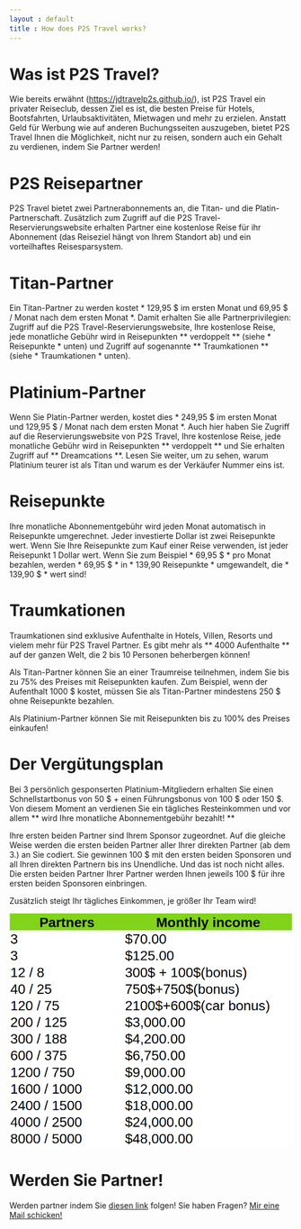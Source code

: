 ```yaml
---
layout : default
title : How does P2S Travel works?
---
```


# Was ist P2S Travel?

Wie bereits erwähnt (https://jdtravelp2s.github.io/), ist P2S Travel ein privater Reiseclub, dessen Ziel es ist, die besten Preise für Hotels, Bootsfahrten, Urlaubsaktivitäten, Mietwagen und mehr zu erzielen. Anstatt Geld für Werbung wie auf anderen Buchungsseiten auszugeben, bietet P2S Travel Ihnen die Möglichkeit, nicht nur zu reisen, sondern auch ein Gehalt zu verdienen, indem Sie Partner werden!

# P2S Reisepartner

P2S Travel bietet zwei Partnerabonnements an, die Titan- und die Platin-Partnerschaft. Zusätzlich zum Zugriff auf die P2S Travel-Reservierungswebsite erhalten Partner eine kostenlose Reise für ihr Abonnement (das Reiseziel hängt von Ihrem Standort ab) und ein vorteilhaftes Reisesparsystem.

# Titan-Partner

Ein Titan-Partner zu werden kostet * 129,95 $ im ersten Monat und 69,95 $ / Monat nach dem ersten Monat *. Damit erhalten Sie alle Partnerprivilegien: Zugriff auf die P2S Travel-Reservierungswebsite, Ihre kostenlose Reise, jede monatliche Gebühr wird in Reisepunkten ** verdoppelt ** (siehe * Reisepunkte * unten) und Zugriff auf sogenannte ** Traumkationen ** (siehe * Traumkationen * unten).

# Platinium-Partner

Wenn Sie Platin-Partner werden, kostet dies * 249,95 $ im ersten Monat und 129,95 $ / Monat nach dem ersten Monat *. Auch hier haben Sie Zugriff auf die Reservierungswebsite von P2S Travel, Ihre kostenlose Reise, jede monatliche Gebühr wird in Reisepunkten ** verdoppelt ** und Sie erhalten Zugriff auf ** Dreamcations **. Lesen Sie weiter, um zu sehen, warum Platinium teurer ist als Titan und warum es der Verkäufer Nummer eins ist.

# Reisepunkte

Ihre monatliche Abonnementgebühr wird jeden Monat automatisch in Reisepunkte umgerechnet. Jeder investierte Dollar ist zwei Reisepunkte wert. Wenn Sie Ihre Reisepunkte zum Kauf einer Reise verwenden, ist jeder Reisepunkt 1 Dollar wert. Wenn Sie zum Beispiel * 69,95 $ * pro Monat bezahlen, werden * 69,95 $ * in * 139,90 Reisepunkte * umgewandelt, die * 139,90 $ * wert sind!

# Traumkationen

Traumkationen sind exklusive Aufenthalte in Hotels, Villen, Resorts und vielem mehr für P2S Travel Partner. Es gibt mehr als ** 4000 Aufenthalte ** auf der ganzen Welt, die 2 bis 10 Personen beherbergen können!

Als Titan-Partner können Sie an einer Traumreise teilnehmen, indem Sie bis zu 75% des Preises mit Reisepunkten kaufen. Zum Beispiel, wenn der Aufenthalt 1000 $ kostet, müssen Sie als Titan-Partner mindestens 250 $ ohne Reisepunkte bezahlen.

Als Platinium-Partner können Sie mit Reisepunkten bis zu 100% des Preises einkaufen!

# Der Vergütungsplan

Bei 3 persönlich gesponserten Platinium-Mitgliedern erhalten Sie einen Schnellstartbonus von 50 $ + einen Führungsbonus von 100 $ oder 150 $. Von diesem Moment an verdienen Sie ein tägliches Resteinkommen und vor allem ** wird Ihre monatliche Abonnementgebühr bezahlt! **

Ihre ersten beiden Partner sind Ihrem Sponsor zugeordnet. Auf die gleiche Weise werden die ersten beiden Partner aller Ihrer direkten Partner (ab dem 3.) an Sie codiert. Sie gewinnen 100 $ mit den ersten beiden Sponsoren und all Ihren direkten Partnern bis ins Unendliche. Und das ist noch nicht alles. Die ersten beiden Partner Ihrer Partner werden Ihnen jeweils 100 $ für ihre ersten beiden Sponsoren einbringen.

Zusätzlich steigt Ihr tägliches Einkommen, je größer Ihr Team wird!

<img class="d-block w-100 img-fluid" src="/assets/remuneration.png" alt="p2s travel remuneration plan">

# Werden Sie Partner!

Werden partner indem Sie [diesen link](https://p2stravel.com/join/jdtravelp2s) folgen!
Sie haben Fragen? <a href="mailto:jeandavidtravel@gmail.com">Mir eine Mail schicken!</a>
